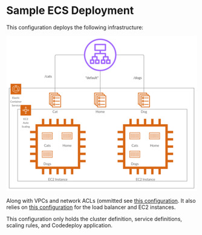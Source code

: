 # Sample ECS Deployment

This configuration deploys the following infrastructure:

![architecture](../../__assets/ecs_architecture.png)

Along with VPCs and network ACLs (ommitted see [this configuration](../../modules/infrastructure/network). It also relies on [this configuration](../../modules/infrastructure/asg_and_alb) for the load balancer and EC2 instances.

This configuration only holds the cluster definition, service definitions, scaling rules, and Codedeploy application.
